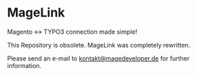 MageLink
========

Magento &lt;-> TYPO3 connection made simple!

This Repository is obsolete.
MageLink was completely rewritten.

Please send an e-mail to kontakt@magedeveloper.de for further information.
